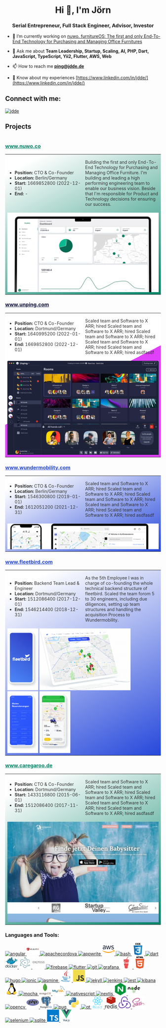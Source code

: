 <h1 align="center">Hi 👋, I'm Jörn</h1>
<h3 align="center">Serial Entrepreneur, Full Stack Engineer, Advisor, Investor</h3>

- 🔭 I’m currently working on [nuwo. furnitureOS: The first and only End-To-End Technology for Purchasing and Managing Office Furnitures](https://www.nuwo.co)

- 💬 Ask me about **Team Leadership, Startup, Scaling, AI, PHP, Dart, JavaScript, TypeScript, Yii2, Flutter, AWS, Web**

- 📫 How to reach me **ping@jdde.de**

- 📄 Know about my experiences [https://www.linkedin.com/in/jdde/](https://www.linkedin.com/in/jdde/)

<h2 align="left">Connect with me:</h3>
<p align="left">
<a href="https://linkedin.com/in/jdde" target="blank"><img align="center" src="https://raw.githubusercontent.com/rahuldkjain/github-profile-readme-generator/master/src/images/icons/Social/linked-in-alt.svg" alt="jdde" height="30" width="40" /></a>
</p>

<h2 align="left">Projects</h1>
<table>
  <tbody>
    <tr>
      <table style="border: 0; border-collapse: collapse; background-image:linear-gradient(333deg, #008367, white 91%); color: #333;">
          <tbody>
            <tr>
              <a href="https://www.nuwo.co" target="_blank" style="color:#008367"><h3>www.nuwo.co</h3></a>
              <td width="50%" style="border: 0;">
                  <ul>
                      <li><b>Position:</b> CTO & Co-Founder</li>
                      <li><b>Location:</b> Berlin/Germany</li>
                      <li><b>Start:</b> 1669852800 (2022-12-01)</li>
                      <li><b>End:</b> -</li>
                  </ul>
              </td>
              <td width="50%" style="border: 0;">
                  <p>
                   Building the first and only End-To-End Technology for Purchasing and Managing Office Furniture.
                   I'm building and leading a high performing engineering team to enable our business vision. Beside that I'm responsible for Product and Technology decisions for ensuring our success.
                  </p>
              </td>
            </tr>
            <tr>
                <td colspan="2" style="border: 0;">
                    <img alt="Photo" src="./assets/nuwo_screenshot_1.png" />
                </td>
            </tr>
          </tbody>
      </table>
    </tr>
    <tr>
      <table style="border: 0; border-collapse: collapse; background-image: linear-gradient(333deg, #e040fa 50%, white 50%); color: #333">
          <tbody>
            <tr>
              <a href="https://www.unping.com/app" target="_blank" style="color:#080e3b"><h3>www.unping.com</h3></a>
              <td width="50%" style="border: 0;">
                  <ul>
                      <li><b>Position:</b> CTO & Co-Founder</li>
                      <li><b>Location:</b> Dortmund/Germany</li>
                      <li><b>Start:</b> 1640995200 (2022-01-01)</li>
                      <li><b>End:</b> 1669852800 (2022-12-01)</li>
                  </ul>
              </td>
              <td width="50%" style="border: 0;">
                  <p>
                    Scaled team and Software to X ARR; hired Scaled team and Software to X ARR; hired  Scaled team and Software to X ARR; hired Scaled team and Software to X ARR; hired Scaled team and Software to X ARR; hired  asdfasdf 
                  </p>
              </td>
            </tr>
            <tr>
                <td colspan="2" style="border: 0;">
                    <img alt="Photo" src="./assets/unping_screenshot_1.png" />
                </td>
            </tr>
          </tbody>
      </table>
    </tr>
    <tr>
      <table style="border: 0; border-collapse: collapse; background-image:linear-gradient(333deg, #2648db, white 91%); color: #333">
          <tbody>
            <tr>
              <a href="https://www.wundermobility.com" target="_blank" style="color:#2648db"><h3>www.wundermobility.com</h3></a>
              <td width="50%" style="border: 0;">
                  <ul>
                      <li><b>Position:</b> CTO & Co-Founder</li>
                      <li><b>Location:</b> Berlin/Germany</li>
                      <li><b>Start:</b> 1546300800 (2019-01-01)</li>
                      <li><b>End:</b> 1612051200 (2021-12-31)</li>
                  </ul>
              </td>
              <td width="50%" style="border: 0;">
                  <p>
                    Scaled team and Software to X ARR; hired Scaled team and Software to X ARR; hired  Scaled team and Software to X ARR; hired Scaled team and Software to X ARR; hired Scaled team and Software to X ARR; hired  asdfasdf 
                  </p>
              </td>
            </tr>
            <tr>
                <td colspan="2" style="border: 0; margin-bottom:0;">
                    <img alt="Photo" src="./assets/wundermobility.webp" />
                </td>
            </tr>
          </tbody>
      </table>
    </tr>
    <tr>
      <table style="border: 0; border-collapse: collapse; background-image:linear-gradient(333deg, #2648db, white 91%); color: #333">
          <tbody>
            <tr>
              <a href="https://www.fleetbird.com" target="_blank" style="color:#2648db"><h3>www.fleetbird.com</h3></a>
              <td width="50%" style="border: 0;">
                  <ul>
                      <li><b>Position:</b> Backend Team Lead & Engineer</li>
                      <li><b>Location:</b> Dortmund/Germany</li>
                      <li><b>Start:</b> 1512086400 (2017-12-01)</li>
                      <li><b>End:</b> 1546214400 (2018-12-31)</li>
                  </ul>
              </td>
              <td width="50%" style="border: 0;">
                  <p>
                    As the 5th Employee I was in charge of co-founding the whole technical backend structure of fleetbird. Scaled the team forom 5 to 30 engineers, including due diligences, setting up team structures and handling the acquisition Process to Wundermobility.
                  </p>
              </td>
            </tr>
            <tr>
                <td colspan="2" style="border: 0; margin-bottom:0;">
                    <img alt="Photo" src="./assets/fleetbird_screenshot_0.png" height="200"/>
                    <img alt="Photo" src="./assets/fleetbird_screenshot_1.png" height="200"/>
                    <img alt="Photo" src="./assets/fleetbird_screenshot_2.png" height="200"/>
                    <img alt="Photo" src="./assets/fleetbird_screenshot_3.png" height="200"/>
                </td>
            </tr>
          </tbody>
      </table>
    </tr>
    <tr>
      <table style="border: 0; border-collapse: collapse; background-image:linear-gradient(333deg, #008367, white 91%); color: #333">
          <tbody>
            <tr>
              <a href="https://www.caregaroo.de" target="_blank" style="color:#008367"><h3>www.caregaroo.de</h3></a>
              <td width="50%" style="border: 0;">
                  <ul>
                      <li><b>Position:</b> CTO & Co-Founder</li>
                      <li><b>Location:</b> Dortmund/Germany</li>
                      <li><b>Start:</b> 1433116800 (2015-06-01)</li>
                      <li><b>End:</b> 1512086400 (2017-11-31)</li>
                  </ul>
              </td>
              <td width="50%" style="border: 0;">
                  <p>
                    Scaled team and Software to X ARR; hired Scaled team and Software to X ARR; hired  Scaled team and Software to X ARR; hired Scaled team and Software to X ARR; hired Scaled team and Software to X ARR; hired  asdfasdf 
                  </p>
              </td>
            </tr>
            <tr>
                <td colspan="2" style="border: 0;">
                    <img alt="Photo" src="./assets/caregaroo_screenshot_1.jpg" />
                </td>
            </tr>
          </tbody>
      </table>
    </tr>
  </tbody>
</table>

<h3 align="left">Languages and Tools:</h3>
<p align="left"> <a href="https://angular.io" target="_blank" rel="noreferrer"> <img src="https://angular.io/assets/images/logos/angular/angular.svg" alt="angular" width="40" height="40"/> </a> <a href="https://angular.io" target="_blank" rel="noreferrer"> <img src="https://raw.githubusercontent.com/devicons/devicon/master/icons/angularjs/angularjs-original-wordmark.svg" alt="angularjs" width="40" height="40"/> </a> <a href="https://cordova.apache.org/" target="_blank" rel="noreferrer"> <img src="https://www.vectorlogo.zone/logos/apache_cordova/apache_cordova-icon.svg" alt="apachecordova" width="40" height="40"/> </a> <a href="https://appwrite.io" target="_blank" rel="noreferrer"> <img src="https://www.vectorlogo.zone/logos/appwriteio/appwriteio-icon.svg" alt="appwrite" width="40" height="40"/> </a> <a href="https://aws.amazon.com" target="_blank" rel="noreferrer"> <img src="https://raw.githubusercontent.com/devicons/devicon/master/icons/amazonwebservices/amazonwebservices-original-wordmark.svg" alt="aws" width="40" height="40"/> </a> <a href="https://www.gnu.org/software/bash/" target="_blank" rel="noreferrer"> <img src="https://www.vectorlogo.zone/logos/gnu_bash/gnu_bash-icon.svg" alt="bash" width="40" height="40"/> </a> <a href="https://www.w3schools.com/css/" target="_blank" rel="noreferrer"> <img src="https://raw.githubusercontent.com/devicons/devicon/master/icons/css3/css3-original-wordmark.svg" alt="css3" width="40" height="40"/> </a> <a href="https://dart.dev" target="_blank" rel="noreferrer"> <img src="https://www.vectorlogo.zone/logos/dartlang/dartlang-icon.svg" alt="dart" width="40" height="40"/> </a> <a href="https://www.docker.com/" target="_blank" rel="noreferrer"> <img src="https://raw.githubusercontent.com/devicons/devicon/master/icons/docker/docker-original-wordmark.svg" alt="docker" width="40" height="40"/> </a> <a href="https://www.electronjs.org" target="_blank" rel="noreferrer"> <img src="https://raw.githubusercontent.com/devicons/devicon/master/icons/electron/electron-original.svg" alt="electron" width="40" height="40"/> </a> <a href="https://expressjs.com" target="_blank" rel="noreferrer"> <img src="https://raw.githubusercontent.com/devicons/devicon/master/icons/express/express-original-wordmark.svg" alt="express" width="40" height="40"/> </a> <a href="https://firebase.google.com/" target="_blank" rel="noreferrer"> <img src="https://www.vectorlogo.zone/logos/firebase/firebase-icon.svg" alt="firebase" width="40" height="40"/> </a> <a href="https://flutter.dev" target="_blank" rel="noreferrer"> <img src="https://www.vectorlogo.zone/logos/flutterio/flutterio-icon.svg" alt="flutter" width="40" height="40"/> </a> <a href="https://git-scm.com/" target="_blank" rel="noreferrer"> <img src="https://www.vectorlogo.zone/logos/git-scm/git-scm-icon.svg" alt="git" width="40" height="40"/> </a> <a href="https://grafana.com" target="_blank" rel="noreferrer"> <img src="https://www.vectorlogo.zone/logos/grafana/grafana-icon.svg" alt="grafana" width="40" height="40"/> </a> <a href="https://gulpjs.com" target="_blank" rel="noreferrer"> <img src="https://raw.githubusercontent.com/devicons/devicon/master/icons/gulp/gulp-plain.svg" alt="gulp" width="40" height="40"/> </a> <a href="https://www.w3.org/html/" target="_blank" rel="noreferrer"> <img src="https://raw.githubusercontent.com/devicons/devicon/master/icons/html5/html5-original-wordmark.svg" alt="html5" width="40" height="40"/> </a> <a href="https://gohugo.io/" target="_blank" rel="noreferrer"> <img src="https://api.iconify.design/logos-hugo.svg" alt="hugo" width="40" height="40"/> </a> <a href="https://ionicframework.com" target="_blank" rel="noreferrer"> <img src="https://upload.wikimedia.org/wikipedia/commons/d/d1/Ionic_Logo.svg" alt="ionic" width="40" height="40"/> </a> <a href="https://jasmine.github.io/" target="_blank" rel="noreferrer"> <img src="https://www.vectorlogo.zone/logos/jasmine/jasmine-icon.svg" alt="jasmine" width="40" height="40"/> </a> <a href="https://www.java.com" target="_blank" rel="noreferrer"> <img src="https://raw.githubusercontent.com/devicons/devicon/master/icons/java/java-original.svg" alt="java" width="40" height="40"/> </a> <a href="https://developer.mozilla.org/en-US/docs/Web/JavaScript" target="_blank" rel="noreferrer"> <img src="https://raw.githubusercontent.com/devicons/devicon/master/icons/javascript/javascript-original.svg" alt="javascript" width="40" height="40"/> </a> <a href="https://jekyllrb.com/" target="_blank" rel="noreferrer"> <img src="https://www.vectorlogo.zone/logos/jekyllrb/jekyllrb-icon.svg" alt="jekyll" width="40" height="40"/> </a> <a href="https://www.jenkins.io" target="_blank" rel="noreferrer"> <img src="https://www.vectorlogo.zone/logos/jenkins/jenkins-icon.svg" alt="jenkins" width="40" height="40"/> </a> <a href="https://jestjs.io" target="_blank" rel="noreferrer"> <img src="https://www.vectorlogo.zone/logos/jestjsio/jestjsio-icon.svg" alt="jest" width="40" height="40"/> </a> <a href="https://www.elastic.co/kibana" target="_blank" rel="noreferrer"> <img src="https://www.vectorlogo.zone/logos/elasticco_kibana/elasticco_kibana-icon.svg" alt="kibana" width="40" height="40"/> </a> <a href="https://www.linux.org/" target="_blank" rel="noreferrer"> <img src="https://raw.githubusercontent.com/devicons/devicon/master/icons/linux/linux-original.svg" alt="linux" width="40" height="40"/> </a> <a href="https://mochajs.org" target="_blank" rel="noreferrer"> <img src="https://www.vectorlogo.zone/logos/mochajs/mochajs-icon.svg" alt="mocha" width="40" height="40"/> </a> <a href="https://www.mongodb.com/" target="_blank" rel="noreferrer"> <img src="https://raw.githubusercontent.com/devicons/devicon/master/icons/mongodb/mongodb-original-wordmark.svg" alt="mongodb" width="40" height="40"/> </a> <a href="https://www.mysql.com/" target="_blank" rel="noreferrer"> <img src="https://raw.githubusercontent.com/devicons/devicon/master/icons/mysql/mysql-original-wordmark.svg" alt="mysql" width="40" height="40"/> </a> <a href="https://nativescript.org/" target="_blank" rel="noreferrer"> <img src="https://raw.githubusercontent.com/detain/svg-logos/780f25886640cef088af994181646db2f6b1a3f8/svg/nativescript.svg" alt="nativescript" width="40" height="40"/> </a> <a href="https://nextjs.org/" target="_blank" rel="noreferrer"> <img src="https://cdn.worldvectorlogo.com/logos/nextjs-2.svg" alt="nextjs" width="40" height="40"/> </a> <a href="https://www.nginx.com" target="_blank" rel="noreferrer"> <img src="https://raw.githubusercontent.com/devicons/devicon/master/icons/nginx/nginx-original.svg" alt="nginx" width="40" height="40"/> </a> <a href="https://nodejs.org" target="_blank" rel="noreferrer"> <img src="https://raw.githubusercontent.com/devicons/devicon/master/icons/nodejs/nodejs-original-wordmark.svg" alt="nodejs" width="40" height="40"/> </a> <a href="https://opencv.org/" target="_blank" rel="noreferrer"> <img src="https://www.vectorlogo.zone/logos/opencv/opencv-icon.svg" alt="opencv" width="40" height="40"/> </a> <a href="https://www.php.net" target="_blank" rel="noreferrer"> <img src="https://raw.githubusercontent.com/devicons/devicon/master/icons/php/php-original.svg" alt="php" width="40" height="40"/> </a> <a href="https://www.postgresql.org" target="_blank" rel="noreferrer"> <img src="https://raw.githubusercontent.com/devicons/devicon/master/icons/postgresql/postgresql-original-wordmark.svg" alt="postgresql" width="40" height="40"/> </a> <a href="https://pugjs.org" target="_blank" rel="noreferrer"> <img src="https://cdn.worldvectorlogo.com/logos/pug.svg" alt="pug" width="40" height="40"/> </a> <a href="https://www.python.org" target="_blank" rel="noreferrer"> <img src="https://raw.githubusercontent.com/devicons/devicon/master/icons/python/python-original.svg" alt="python" width="40" height="40"/> </a> <a href="https://www.qt.io/" target="_blank" rel="noreferrer"> <img src="https://upload.wikimedia.org/wikipedia/commons/0/0b/Qt_logo_2016.svg" alt="qt" width="40" height="40"/> </a> <a href="https://reactjs.org/" target="_blank" rel="noreferrer"> <img src="https://raw.githubusercontent.com/devicons/devicon/master/icons/react/react-original-wordmark.svg" alt="react" width="40" height="40"/> </a> <a href="https://redis.io" target="_blank" rel="noreferrer"> <img src="https://raw.githubusercontent.com/devicons/devicon/master/icons/redis/redis-original-wordmark.svg" alt="redis" width="40" height="40"/> </a> <a href="https://redux.js.org" target="_blank" rel="noreferrer"> <img src="https://raw.githubusercontent.com/devicons/devicon/master/icons/redux/redux-original.svg" alt="redux" width="40" height="40"/> </a> <a href="https://sass-lang.com" target="_blank" rel="noreferrer"> <img src="https://raw.githubusercontent.com/devicons/devicon/master/icons/sass/sass-original.svg" alt="sass" width="40" height="40"/> </a> <a href="https://www.selenium.dev" target="_blank" rel="noreferrer"> <img src="https://raw.githubusercontent.com/detain/svg-logos/780f25886640cef088af994181646db2f6b1a3f8/svg/selenium-logo.svg" alt="selenium" width="40" height="40"/> </a> <a href="https://www.sqlite.org/" target="_blank" rel="noreferrer"> <img src="https://www.vectorlogo.zone/logos/sqlite/sqlite-icon.svg" alt="sqlite" width="40" height="40"/> </a> <a href="https://www.typescriptlang.org/" target="_blank" rel="noreferrer"> <img src="https://raw.githubusercontent.com/devicons/devicon/master/icons/typescript/typescript-original.svg" alt="typescript" width="40" height="40"/> </a> <a href="https://vuejs.org/" target="_blank" rel="noreferrer"> <img src="https://raw.githubusercontent.com/devicons/devicon/master/icons/vuejs/vuejs-original-wordmark.svg" alt="vuejs" width="40" height="40"/> </a> </p>
